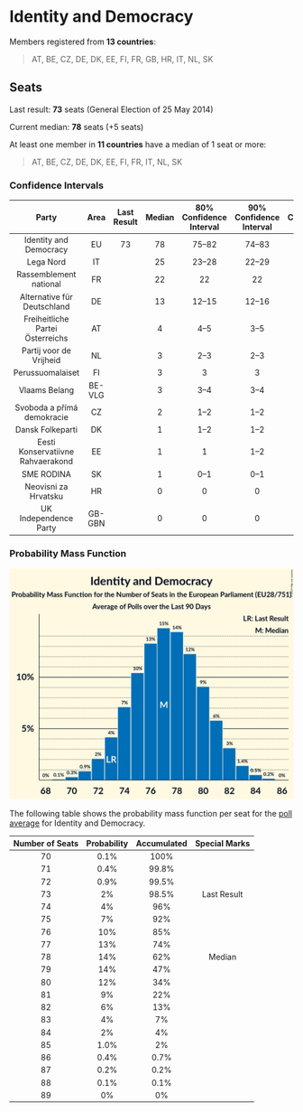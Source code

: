 # Identity and Democracy

Members registered from **13 countries**:

> AT, BE, CZ, DE, DK, EE, FI, FR, GB, HR, IT, NL, SK

## Seats

Last result: **73** seats (General Election of 25 May 2014)

Current median: **78** seats (+5 seats)

At least one member in **11 countries** have a median of 1 seat or more:

> AT, BE, CZ, DE, DK, EE, FI, FR, IT, NL, SK

### Confidence Intervals

| Party | Area | Last Result | Median | 80% Confidence Interval | 90% Confidence Interval | 95% Confidence Interval | 99% Confidence Interval |
|:-----:|:----:|:-----------:|:------:|:-----------------------:|:-----------------------:|:-----------------------:|:-----------------------:|
| Identity and Democracy | EU | 73 | 78 | 75–82 | 74–83 | 73–84 | 71–86 |
| Lega Nord | IT | | 25 | 23–28 | 22–29 | 21–30 | 20–31 |
| Rassemblement national | FR | | 22 | 22 | 22 | 22 | 22 |
| Alternative für Deutschland | DE | | 13 | 12–15 | 12–16 | 11–16 | 10–17 |
| Freiheitliche Partei Österreichs | AT | | 4 | 4–5 | 3–5 | 3–5 | 3–6 |
| Partij voor de Vrijheid | NL | | 3 | 2–3 | 2–3 | 2–4 | 2–4 |
| Perussuomalaiset | FI | | 3 | 3 | 3 | 3–4 | 3–4 |
| Vlaams Belang | BE-VLG | | 3 | 3–4 | 3–4 | 3–4 | 3–4 |
| Svoboda a přímá demokracie | CZ | | 2 | 1–2 | 1–2 | 1–2 | 0–3 |
| Dansk Folkeparti | DK | | 1 | 1–2 | 1–2 | 1–2 | 1–2 |
| Eesti Konservatiivne Rahvaerakond | EE | | 1 | 1 | 1–2 | 1–2 | 1–2 |
| SME RODINA | SK | | 1 | 0–1 | 0–1 | 0–1 | 0–1 |
| Neovisni za Hrvatsku | HR | | 0 | 0 | 0 | 0 | 0 |
| UK Independence Party | GB-GBN | | 0 | 0 | 0 | 0 | 0 |

### Probability Mass Function

![Graph with seats probability mass function not yet produced](average-2019-10-31-seats-pmf-identityanddemocracy.png "Seats Probability Mass Function")

The following table shows the probability mass function per seat for the [poll average](average-2019-10-31.html) for Identity and Democracy.

| Number of Seats | Probability | Accumulated | Special Marks |
|:---------------:|:-----------:|:-----------:|:-------------:|
| 70 | 0.1% | 100% |  |
| 71 | 0.4% | 99.8% |  |
| 72 | 0.9% | 99.5% |  |
| 73 | 2% | 98.5% | Last Result |
| 74 | 4% | 96% |  |
| 75 | 7% | 92% |  |
| 76 | 10% | 85% |  |
| 77 | 13% | 74% |  |
| 78 | 14% | 62% | Median |
| 79 | 14% | 47% |  |
| 80 | 12% | 34% |  |
| 81 | 9% | 22% |  |
| 82 | 6% | 13% |  |
| 83 | 4% | 7% |  |
| 84 | 2% | 4% |  |
| 85 | 1.0% | 2% |  |
| 86 | 0.4% | 0.7% |  |
| 87 | 0.2% | 0.2% |  |
| 88 | 0.1% | 0.1% |  |
| 89 | 0% | 0% |  |


